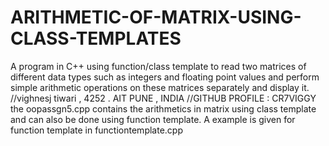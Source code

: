 # ARITHMETIC-OF-MATRIX-USING-CLASS-TEMPLATES
 A program in C++ using function/class template to read two matrices of different data types such as integers and floating point values and perform simple arithmetic operations on these matrices separately and display it.
//vighnesj tiwari , 4252 . AIT PUNE , INDIA
//GITHUB PROFILE : CR7VIGGY
the oopassgn5.cpp contains the arithmetics in matrix using class template and can also be done using function template. A example is given for function template in functiontemplate.cpp

